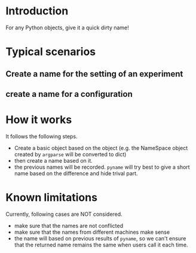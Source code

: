 
# Introduction

For any Python objects, give it a quick dirty name!


# Typical scenarios

## Create a name for the setting of an experiment


## create a name for a configuration


# How it works
It follows the following steps.
- Create a basic object based on the object (e.g. the NameSpace object created by `argparse` will be converted to dict)
- then create a name based on it.
- the previous names will be recorded. `pyname` will try best to give a short name based on the difference and hide trival part.



# Known limitations
Currently, following cases are NOT considered.
- make sure that the names are not conflicted
- make sure that the names from different machines make sense
- the name will based on previous results of `pyname`, so we can't ensure that the returned name remains the same when users call it each time.
